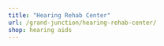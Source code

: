 ```yaml
---
title: "Hearing Rehab Center"
url: /grand-junction/hearing-rehab-center/
shop: hearing aids
---
```

